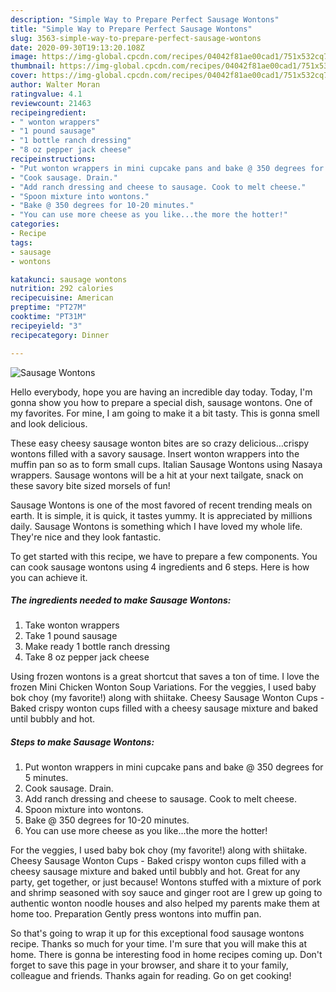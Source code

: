 ```yaml
---
description: "Simple Way to Prepare Perfect Sausage Wontons"
title: "Simple Way to Prepare Perfect Sausage Wontons"
slug: 3563-simple-way-to-prepare-perfect-sausage-wontons
date: 2020-09-30T19:13:20.108Z
image: https://img-global.cpcdn.com/recipes/04042f81ae00cad1/751x532cq70/sausage-wontons-recipe-main-photo.jpg
thumbnail: https://img-global.cpcdn.com/recipes/04042f81ae00cad1/751x532cq70/sausage-wontons-recipe-main-photo.jpg
cover: https://img-global.cpcdn.com/recipes/04042f81ae00cad1/751x532cq70/sausage-wontons-recipe-main-photo.jpg
author: Walter Moran
ratingvalue: 4.1
reviewcount: 21463
recipeingredient:
- " wonton wrappers"
- "1 pound sausage"
- "1 bottle ranch dressing"
- "8 oz pepper jack cheese"
recipeinstructions:
- "Put wonton wrappers in mini cupcake pans and bake @ 350 degrees for 5 minutes."
- "Cook sausage. Drain."
- "Add ranch dressing and cheese to sausage. Cook to melt cheese."
- "Spoon mixture into wontons."
- "Bake @ 350 degrees for 10-20 minutes."
- "You can use more cheese as you like...the more the hotter!"
categories:
- Recipe
tags:
- sausage
- wontons

katakunci: sausage wontons 
nutrition: 292 calories
recipecuisine: American
preptime: "PT27M"
cooktime: "PT31M"
recipeyield: "3"
recipecategory: Dinner

---
```



![Sausage Wontons](https://img-global.cpcdn.com/recipes/04042f81ae00cad1/751x532cq70/sausage-wontons-recipe-main-photo.jpg)

Hello everybody, hope you are having an incredible day today. Today, I'm gonna show you how to prepare a special dish, sausage wontons. One of my favorites. For mine, I am going to make it a bit tasty. This is gonna smell and look delicious.

These easy cheesy sausage wonton bites are so crazy delicious…crispy wontons filled with a savory sausage. Insert wonton wrappers into the muffin pan so as to form small cups. Italian Sausage Wontons using Nasaya wrappers. Sausage wontons will be a hit at your next tailgate, snack on these savory bite sized morsels of fun!

Sausage Wontons is one of the most favored of recent trending meals on earth. It is simple, it is quick, it tastes yummy. It is appreciated by millions daily. Sausage Wontons is something which I have loved my whole life. They're nice and they look fantastic.


To get started with this recipe, we have to prepare a few components. You can cook sausage wontons using 4 ingredients and 6 steps. Here is how you can achieve it.

<!--inarticleads1-->

##### The ingredients needed to make Sausage Wontons:

1. Take  wonton wrappers
1. Take 1 pound sausage
1. Make ready 1 bottle ranch dressing
1. Take 8 oz pepper jack cheese


Using frozen wontons is a great shortcut that saves a ton of time. I love the frozen Mini Chicken Wonton Soup Variations. For the veggies, I used baby bok choy (my favorite!) along with shiitake. Cheesy Sausage Wonton Cups - Baked crispy wonton cups filled with a cheesy sausage mixture and baked until bubbly and hot. 

<!--inarticleads2-->

##### Steps to make Sausage Wontons:

1. Put wonton wrappers in mini cupcake pans and bake @ 350 degrees for 5 minutes.
1. Cook sausage. Drain.
1. Add ranch dressing and cheese to sausage. Cook to melt cheese.
1. Spoon mixture into wontons.
1. Bake @ 350 degrees for 10-20 minutes.
1. You can use more cheese as you like...the more the hotter!


For the veggies, I used baby bok choy (my favorite!) along with shiitake. Cheesy Sausage Wonton Cups - Baked crispy wonton cups filled with a cheesy sausage mixture and baked until bubbly and hot. Great for any party, get together, or just because! Wontons stuffed with a mixture of pork and shrimp seasoned with soy sauce and ginger root are I grew up going to authentic wonton noodle houses and also helped my parents make them at home too. Preparation Gently press wontons into muffin pan. 

So that's going to wrap it up for this exceptional food sausage wontons recipe. Thanks so much for your time. I'm sure that you will make this at home. There is gonna be interesting food in home recipes coming up. Don't forget to save this page in your browser, and share it to your family, colleague and friends. Thanks again for reading. Go on get cooking!
